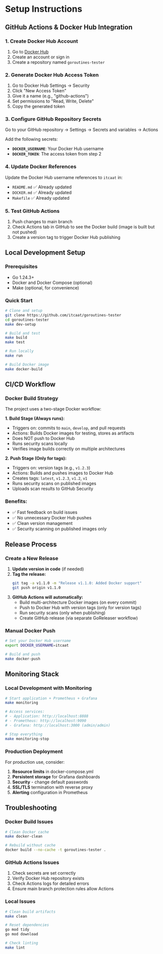 # Setup Instructions

## GitHub Actions & Docker Hub Integration

### 1. Create Docker Hub Account

1. Go to [Docker Hub](https://hub.docker.com/)
2. Create an account or sign in
3. Create a repository named `goroutines-tester`

### 2. Generate Docker Hub Access Token

1. Go to Docker Hub Settings → Security
2. Click "New Access Token"
3. Give it a name (e.g., "github-actions")
4. Set permissions to "Read, Write, Delete"
5. Copy the generated token

### 3. Configure GitHub Repository Secrets

Go to your GitHub repository → Settings → Secrets and variables → Actions

Add the following secrets:

- **`DOCKER_USERNAME`**: Your Docker Hub username
- **`DOCKER_TOKEN`**: The access token from step 2

### 4. Update Docker References

Update the Docker Hub username references to `itcaat` in:

- `README.md` ✅ Already updated
- `DOCKER.md` ✅ Already updated  
- `Makefile` ✅ Already updated

### 5. Test GitHub Actions

1. Push changes to main branch
2. Check Actions tab in GitHub to see the Docker build (image is built but not pushed)
3. Create a version tag to trigger Docker Hub publishing

## Local Development Setup

### Prerequisites

- Go 1.24.3+
- Docker and Docker Compose (optional)
- Make (optional, for convenience)

### Quick Start

```bash
# Clone and setup
git clone https://github.com/itcaat/goroutines-tester
cd goroutines-tester
make dev-setup

# Build and test
make build
make test

# Run locally
make run

# Build Docker image
make docker-build
```

## CI/CD Workflow

### Docker Build Strategy

The project uses a two-stage Docker workflow:

**1. Build Stage (Always runs):**
- Triggers on: commits to `main`, `develop`, and pull requests
- Actions: Builds Docker images for testing, stores as artifacts
- Does NOT push to Docker Hub
- Runs security scans locally
- Verifies image builds correctly on multiple architectures

**2. Push Stage (Only for tags):**
- Triggers on: version tags (e.g., `v1.2.3`)
- Actions: Builds and pushes images to Docker Hub
- Creates tags: `latest`, `v1.2.3`, `v1.2`, `v1`
- Runs security scans on published images
- Uploads scan results to GitHub Security

### Benefits:
- ✅ Fast feedback on build issues
- ✅ No unnecessary Docker Hub pushes
- ✅ Clean version management
- ✅ Security scanning on published images only

## Release Process

### Create a New Release

1. **Update version in code** (if needed)
2. **Tag the release:**
   ```bash
   git tag -a v1.1.0 -m "Release v1.1.0: Added Docker support"
   git push origin v1.1.0
   ```
3. **GitHub Actions will automatically:**
   - Build multi-architecture Docker images (on every commit)
   - Push to Docker Hub with version tags (only for version tags)
   - Run security scans (only when publishing)
   - Create GitHub release (via separate GoReleaser workflow)

### Manual Docker Push

```bash
# Set your Docker Hub username
export DOCKER_USERNAME=itcaat

# Build and push
make docker-push
```

## Monitoring Stack

### Local Development with Monitoring

```bash
# Start application + Prometheus + Grafana
make monitoring

# Access services:
# - Application: http://localhost:8888
# - Prometheus: http://localhost:9090  
# - Grafana: http://localhost:3000 (admin/admin)

# Stop everything
make monitoring-stop
```

### Production Deployment

For production use, consider:

1. **Resource limits** in docker-compose.yml
2. **Persistent storage** for Grafana dashboards
3. **Security** - change default passwords
4. **SSL/TLS** termination with reverse proxy
5. **Alerting** configuration in Prometheus

## Troubleshooting

### Docker Build Issues

```bash
# Clean Docker cache
make docker-clean

# Rebuild without cache
docker build --no-cache -t goroutines-tester .
```

### GitHub Actions Issues

1. Check secrets are set correctly
2. Verify Docker Hub repository exists
3. Check Actions logs for detailed errors
4. Ensure main branch protection rules allow Actions

### Local Issues

```bash
# Clean build artifacts
make clean

# Reset dependencies
go mod tidy
go mod download

# Check linting
make lint
```
